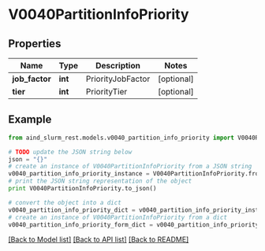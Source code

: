 # V0040PartitionInfoPriority


## Properties

Name | Type | Description | Notes
------------ | ------------- | ------------- | -------------
**job_factor** | **int** | PriorityJobFactor | [optional] 
**tier** | **int** | PriorityTier | [optional] 

## Example

```python
from aind_slurm_rest.models.v0040_partition_info_priority import V0040PartitionInfoPriority

# TODO update the JSON string below
json = "{}"
# create an instance of V0040PartitionInfoPriority from a JSON string
v0040_partition_info_priority_instance = V0040PartitionInfoPriority.from_json(json)
# print the JSON string representation of the object
print V0040PartitionInfoPriority.to_json()

# convert the object into a dict
v0040_partition_info_priority_dict = v0040_partition_info_priority_instance.to_dict()
# create an instance of V0040PartitionInfoPriority from a dict
v0040_partition_info_priority_form_dict = v0040_partition_info_priority.from_dict(v0040_partition_info_priority_dict)
```
[[Back to Model list]](../README.md#documentation-for-models) [[Back to API list]](../README.md#documentation-for-api-endpoints) [[Back to README]](../README.md)


